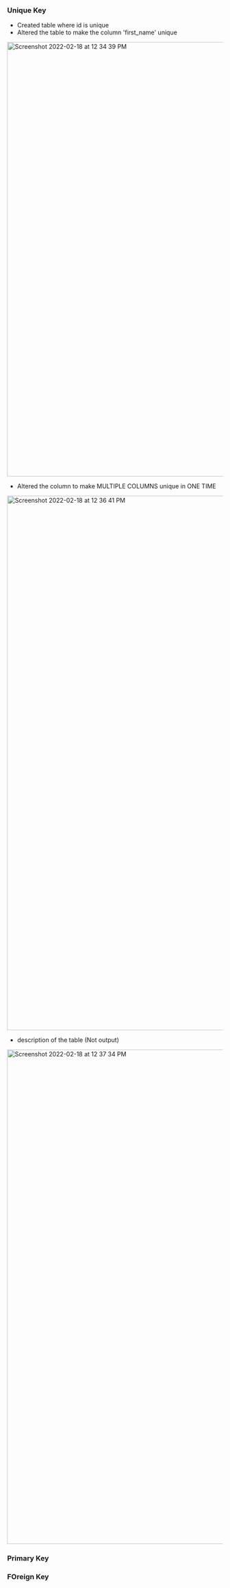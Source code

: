 

### Unique Key

- Created table where id is unique
- Altered the table to make the column 'first_name' unique

<img width="1012" alt="Screenshot 2022-02-18 at 12 34 39 PM" src="https://user-images.githubusercontent.com/39347063/154634255-d28791ae-9fe3-4735-a087-dba0e00bbe55.png">

- Altered the column to make MULTIPLE COLUMNS unique in ONE TIME

<img width="1245" alt="Screenshot 2022-02-18 at 12 36 41 PM" src="https://user-images.githubusercontent.com/39347063/154634479-59f00c74-da0d-4b1c-9f93-4dd161a34e99.png">

 - description of the table (Not output)

<img width="1152" alt="Screenshot 2022-02-18 at 12 37 34 PM" src="https://user-images.githubusercontent.com/39347063/154634588-7e9f75f5-1276-4618-a0b4-90997b93da9b.png">




### Primary Key


### FOreign Key
